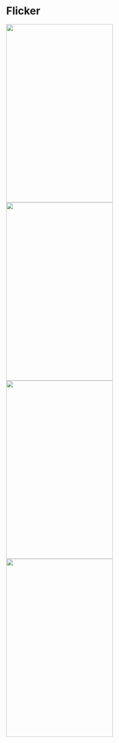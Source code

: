 # Flicker

<img src="http://i.imgur.com/MVA5sEy.gif" width="288" height="480" />

<img src="http://i.imgur.com/xTbhIrh.png" width="288" height="480" />
<img src="http://i.imgur.com/dy8yEnS.png" width="288" height="480" />
<img src="http://i.imgur.com/0P31qBd.png" width="288" height="480" />
